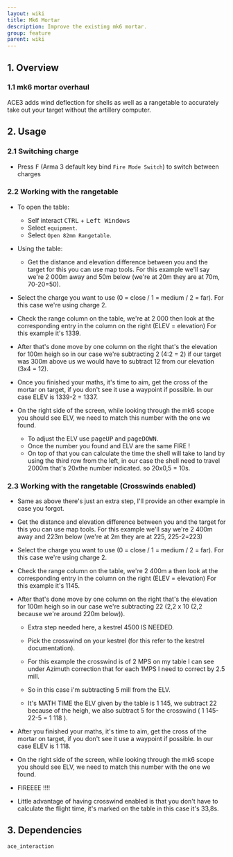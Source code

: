 ```yaml
---
layout: wiki
title: Mk6 Mortar
description: Improve the existing mk6 mortar.
group: feature
parent: wiki
---
```


## 1. Overview

### 1.1 mk6 mortar overhaul
ACE3 adds wind deflection for shells as well as a rangetable to accurately take out your target without the artillery computer.

## 2. Usage

### 2.1 Switching charge
- Press <kbd>F</kbd> (Arma 3 default key bind `Fire Mode Switch`) to switch between charges

### 2.2 Working with the rangetable
- To open the table: 
    - Self interact <kbd>CTRL</kbd> + <kbd>Left Windows</kbd>
    - Select `equipment`.
    - Select `Open 82mm Rangetable`.

- Using the table:
    - Get the distance and elevation difference between you and the target for this you can use map tools. For this example we'll say we're 2 000m away and 50m below (we're at 20m they are at 70m, 70-20=50).
   
 - Select the charge you want to use (0 = close / 1 = medium  / 2 = far). For this case we're using charge 2.
   
 - Check the range column on the table, we're at 2 000 then look at the corresponding entry in the column on the right (ELEV = elevation) For this example it's 1339.
    
 - After that's done move by one column on the right that's the elevation for 100m heigh so in our case we're subtracting 2 (4:2 = 2) if our target was 300m above us we would have to subtract 12 from our elevation (3x4 = 12).
    
 - Once you finished your maths, it's time to aim, get the cross of the mortar on target, if you don't see it use a waypoint if possible. In our case ELEV is 1339-2 = 1337.
    
 - On the right side of the screen, while looking through the mk6 scope you should see ELV, we need to match this number with the one we found.
    - To adjust the ELV use <kbd>pageUP</kbd> and  <kbd>pageDOWN</kbd>.
    - Once the number you found and ELV are the same FIRE !
    - On top of that you can calculate the time the shell will take to land by using the third row from the left, in our case the shell need to travel 2000m that's 20xthe number indicated. so 20x0,5 = 10s.

### 2.3 Working with the rangetable (Crosswinds enabled)
- Same as above there's just an extra step, I'll provide an other example in case you forgot.
    
 - Get the distance and elevation difference between you and the target for this you can use map tools. For this example we'll say we're 2 400m away and 223m below (we're at 2m they are at 225, 225-2=223)
 - Select the charge you want to use (0 = close / 1 = medium  / 2 = far). For this case we're using charge 2.
    
 - Check the range column on the table, we're 2 400m a then look at the corresponding entry in the column on the right (ELEV = elevation) For this example it's 1145.
 - After that's done move by one column on the right that's the elevation for 100m heigh so in our case we're subtracting 22 (2,2 x 10 (2,2 because we're around 220m below)).
    - Extra step needed here, a kestrel 4500 IS NEEDED.
     - Pick the crosswind on your kestrel (for this refer to the kestrel documentation).
    
     - For this example the crosswind is of 2 MPS on my table I can see under Azimuth correction that for each 1MPS I need to correct by 2.5 mill.
     - So in this case i'm subtracting 5 mill from the ELV.
    
     - It's MATH TIME the ELV given by the table is 1 145, we subtract 22 because of the heigh, we also subtract 5 for the crosswind ( 1 145-22-5 = 1 118 ).
 - After you finished your maths, it's time to aim, get the cross of the mortar on target, if you don't see it use a waypoint if possible. In our case ELEV is 1 118.
    
 - On the right side of the screen, while looking through the mk6 scope you should see ELV, we need to match this number with the one we found.

 - FIREEEE !!!!
 - Little advantage of having crosswind enabled is that you don't have to calculate the flight time, it's marked on the table in this case it's 33,8s.

## 3. Dependencies

`ace_interaction`